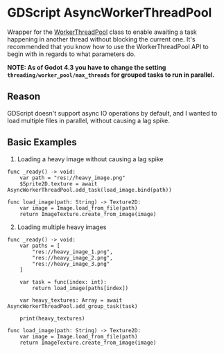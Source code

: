 # GDScript AsyncWorkerThreadPool

Wrapper for the [WorkerThreadPool](https://docs.godotengine.org/en/stable/classes/class_workerthreadpool.html) class to enable awaiting a task happening in another thread without blocking the current one.
It's recommended that you know how to use the WorkerThreadPool API to begin with in regards to what parameters do.

**NOTE: As of Godot 4.3 you have to change the setting `threading/worker_pool/max_threads` for grouped tasks to run in parallel.**

## Reason

GDScript doesn't support async IO operations by default, and I wanted to load multiple files in parallel, without causing a lag spike.

## Basic Examples
1. Loading a heavy image without causing a lag spike
```gdscript
func _ready() -> void:
	var path = "res://heavy_image.png"
	$Sprite2D.texture = await AsyncWorkerThreadPool.add_task(load_image.bind(path))

func load_image(path: String) -> Texture2D:
	var image = Image.load_from_file(path)
	return ImageTexture.create_from_image(image)
```

2. Loading multiple heavy images
```gdscript
func _ready() -> void:
	var paths = [
		"res://heavy_image_1.png",
		"res://heavy_image_2.png",
		"res://heavy_image_3.png"
	]
	
	var task = func(index: int):
		return load_image(paths[index])
	
	var heavy_textures: Array = await AsyncWorkerThreadPool.add_group_task(task)
	
	print(heavy_textures)

func load_image(path: String) -> Texture2D:
	var image = Image.load_from_file(path)
	return ImageTexture.create_from_image(image)
```
